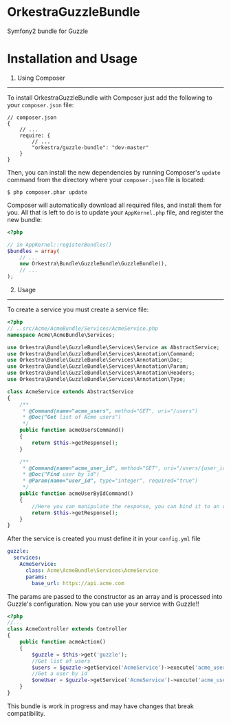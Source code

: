 OrkestraGuzzleBundle
====================

Symfony2 bundle for Guzzle

Installation and Usage
============

1. Using Composer
-------------------------------

To install OrkestraGuzzleBundle with Composer just add the following to your
`composer.json` file:

```
// composer.json
{
    // ...
    require: {
        // ...
        "orkestra/guzzle-bundle": "dev-master"
    }
}
```

Then, you can install the new dependencies by running Composer's ``update``
command from the directory where your ``composer.json`` file is located:

    $ php composer.phar update

Composer will automatically download all required files, and install them
for you. All that is left to do is to update your ``AppKernel.php`` file, and
register the new bundle:

```php
<?php

// in AppKernel::registerBundles()
$bundles = array(
    // ...
    new Orkestra\Bundle\GuzzleBundle\GuzzleBundle(),
    // ...
);
```

2. Usage
-------------------------------

To create a service you must create a service file:

```php
<?php
// ..src/Acme/AcmeBundle/Services/AcmeService.php
namespace Acme\AcmeBundle\Services;

use Orkestra\Bundle\GuzzleBundle\Services\Service as AbstractService;
use Orkestra\Bundle\GuzzleBundle\Services\Annotation\Command;
use Orkestra\Bundle\GuzzleBundle\Services\Annotation\Doc;
use Orkestra\Bundle\GuzzleBundle\Services\Annotation\Param;
use Orkestra\Bundle\GuzzleBundle\Services\Annotation\Headers;
use Orkestra\Bundle\GuzzleBundle\Services\Annotation\Type;

class AcmeService extends AbstractService
{
    /**
     * @Command(name="acme_users", method="GET", uri="/users")
     * @Doc("Get list of Acme users")
     */
    public function acmeUsersCommand()
    {
        return $this->getResponse();
    }

    /**
     * @Command(name="acme_user_id", method="GET", uri="/users/{user_id}")
     * @Doc("Find user by id")
     * @Param(name="user_id", type="integer", required="true")
     */
    public function acmeUserByIdCommand()
    {
        //Here you can manipulate the response, you can bind it to an object for example
        return $this->getResponse();
    }
}
```

After the service is created you must define it in your `config.yml` file

```yaml
guzzle:
  services:
    AcmeService:
      class: Acme\AcmeBundle\Services\AcmeService
      params:
        base_url: https://api.acme.com
```

The params are passed to the constructor as an array and is processed into Guzzle's configuration. Now you can
use your service with Guzzle!!

```php
<?php
//...
class AcmeController extends Controller
{
    public function acmeAction()
    {
        $guzzle = $this->get('guzzle');
        //Get list of users
        $users = $guzzle->getService('AcmeService')->execute('acme_users');
        //Get a user by id
        $oneUser = $guzzle->getService('AcmeService')->excute('acme_user_id', array('user_id' => 1));
    }
}
```

This bundle is work in progress and may have changes that break compatibility.
